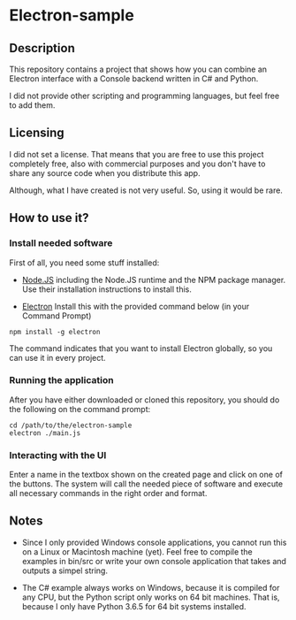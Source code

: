 # Electron-sample

## Description

This repository contains a project that shows how you can combine an Electron interface with a Console backend written in C# and Python.

I did not provide other scripting and programming languages, but feel free to add them.

## Licensing

I did not set a license. That means that you are free to use this project completely free, also with commercial purposes and you don't have to share any source code when you distribute this app.

Although, what I have created is not very useful. So, using it would be rare.

## How to use it?

### Install needed software

First of all, you need some stuff installed:

* [Node.JS](https://nodejs.org) including the Node.JS runtime and the NPM package manager. Use their installation instructions to install this.

* [Electron](https://electronjs.org) Install this with the provided command below (in your Command Prompt)

```
npm install -g electron
```

The command indicates that you want to install Electron globally, so you can use it in every project.

### Running the application

After you have either downloaded or cloned this repository, you should do the following on the command prompt:

```
cd /path/to/the/electron-sample
electron ./main.js
```

### Interacting with the UI

Enter a name in the textbox shown on the created page and click on one of the buttons. The system will call the needed piece of software and execute all necessary commands in the right order and format.

## Notes

* Since I only provided Windows console applications, you cannot run this on a Linux or Macintosh machine (yet). Feel free to compile the examples in bin/src or write your own console application that takes and outputs a simpel string.

* The C# example always works on Windows, because it is compiled for any CPU, but the Python script only works on 64 bit machines. That is, because I only have Python 3.6.5 for 64 bit systems installed.